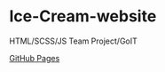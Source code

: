 # Ice-Cream-website

HTML/SCSS/JS Team Project/GoIT

[GitHub Pages](https://itzvladdi.github.io/ice-cream-website/)
